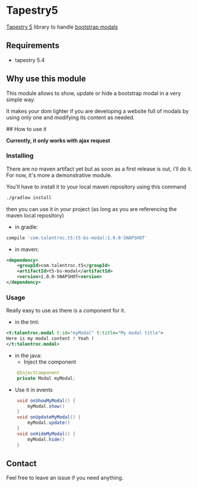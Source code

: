 # Tapestry5

[Tapestry 5](http://tapestry.apache.org/) library to handle
[bootstrap modals](http://getbootstrap.com/javascript/#modals)

## Requirements

* tapestry 5.4

## Why use this module

This module allows to show, update or hide a bootstrap modal in a very simple way.

It makes your dom lighter if you are developing a website full of modals by using only one and modifying its
content as needed.

## How to use it

__Currently, it only works with ajax request__


### Installing

There are no maven artifact yet but as soon as a first release is out, i'll do it. For now, it's more a demonstrative
module.

You'll have to install it to your local maven repository using this command

```bash
./gradlew install
```

then you can use it in your project (as long as you are referencing the maven local repository)

* in gradle:
```gradle
compile 'com.talentroc.t5:t5-bs-modal:1.0.0-SNAPSHOT'
```
* in maven:
```xml
<dependency>
    <groupId>com.talentroc.t5</groupId>
    <artifactId>t5-bs-modal</artifactId>
    <version>1.0.0-SNAPSHOT<version>
</dependency>
```

### Usage

Really easy to use as there is a component for it.

* in the tml:
```xml
<t:talentroc.modal t:id="myModal" t:title="My modal title">
Here is my modal content ! Yeah !
</t:talentroc.modal>
```
* in the java:
  * Inject the component
```java
    @InjectComponent
    private Modal myModal;
```
  * Use it in events
```java
    void onShowMyModal() {
        myModal.show()
    }
    void onUpdateMyModal() {
        myModal.update()
    }
    void onHideMyModal() {
        myModal.hide()
    }
```

## Contact

Feel free to leave an issue if you need anything.
